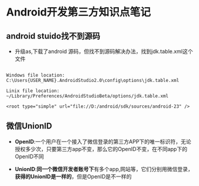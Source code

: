 # Android开发第三方知识点笔记

## android stuido找不到源码

- 升级as,下载了android 源码，但找不到源码解决办法，找到jdk.table.xml这个文件

```text

Windows file location:
C:\Users{USER_NAME}.AndroidStudio2.0\config\options\jdk.table.xml

Linix file location:
~/Library/Preferences/AndroidStudioBeta/options/jdk.table.xml

<root type="simple" url="file://D:/android/sdk/sources/android-23" />

```

## 微信UnionID

- **OpenID**:一个用户在一个接入了微信登录的第三方APP下的唯一标识符，无论授权多少次，只要第三方app不变，那么它的OpenID不变，在不同app下的OpenID不同

- **UnionID**:**同一个微信开发者账号下**有多个app,网站等，它们分别用微信登录，**获得的UnionID是一样的**，但是OpenID是不一样的
